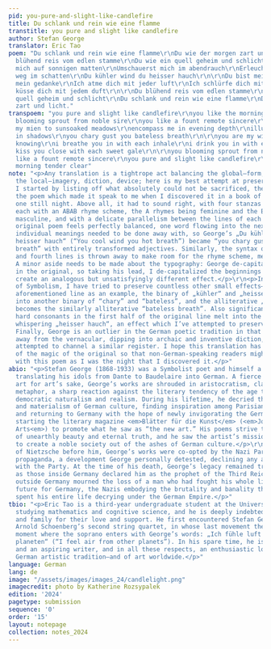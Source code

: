 ```yaml
---
pid: you-pure-and-slight-like-candlefire
title: Du schlank und rein wie eine flamme
transtitle: you pure and slight like candlefire
author: Stefan George
translator: Eric Tao
poem: "Du schlank und rein wie eine flamme\r\nDu wie der morgen zart und licht\r\nDu
  blühend reis vom edlen stamme\r\nDu wie ein quell geheim und schlicht\r\n\r\nBegleitest
  mich auf sonnigen matten\r\nUmschauerst mich im abendrauch\r\nErleuchtest meinen
  weg im schatten\r\nDu kühler wind du heisser hauch\r\n\r\nDu bist mein wunsch und
  mein gedanke\r\nIch atme dich mit jeder luft\r\nIch schlürfe dich mit jedem tranke\r\nIch
  küsse dich mit jedem duft\r\n\r\nDu blühend reis vom edlen stamme\r\nDu wie ein
  quell geheim und schlicht\r\nDu schlank und rein wie eine flamme\r\nDu wie der morgen
  zart und licht."
transpoem: "you pure and slight like candlefire\r\nyou like the morning tender clear\r\nyou
  blooming sprout from noble sire\r\nyou like a fount remote sincere\r\n\r\nescort
  my mien to sunsoaked meadows\r\nencompass me in evening depth\r\nilluminate my way
  in shadows\r\nyou chary gust you bateless breath\r\n\r\nyou are my wish and my sole
  knowing\r\ni breathe you in with each inhale\r\ni drink you in with each cup flowing\r\ni
  kiss you close with each sweet gale\r\n\r\nyou blooming sprout from noble sire\r\nyou
  like a fount remote sincere\r\nyou pure and slight like candlefire\r\nyou like the
  morning tender clear"
note: "<p>Any translation is a tightrope act balancing the global—form, look, mood—with
  the local—imagery, diction, device; here is my best attempt at preserving both.
  I started by listing off what absolutely could not be sacrificed, the elements of
  the poem which made it speak to me when I discovered it in a book of German poetry
  one still night. Above all, it had to sound right, with four stanzas of four lines
  each with an ABAB rhyme scheme, the A rhymes being feminine and the B rhymes being
  masculine, and with a delicate parallelism between the lines of each stanza. The
  original poem feels perfectly balanced, one word flowing into the next. Thus, some
  individual meanings needed to be done away with, so George’s „Du kühler wind du
  heisser hauch“ (“You cool wind you hot breath”) became “you chary gust you bateless
  breath” with entirely transformed adjectives. Similarly, the syntax of the second
  and fourth lines is thrown away to make room for the rhyme scheme, meter, and feel.
  A minor aside needs to be made about the typography: George de-capitalizes nouns
  in the original, so taking his lead, I de-capitalized the beginnings of lines to
  create an analogous but unsatisfyingly different effect.</p>\r\n<p>In the spirit
  of Symbolism, I have tried to preserve countless other small effects—to take the
  aforementioned line as an example, the binary of „kühler“ and „heisser“ transforms
  into another binary of “chary” and “bateless”, and the alliterative „heisser hauch“
  becomes the similarly alliterative “bateless breath”. Also significant is how the
  hard consonants in the first half of the original line melt into the gentle and
  whispering „heisser hauch“, an effect which I’ve attempted to preserve in my translation.
  Finally, George is an outlier in the German poetic tradition in that he strays far
  away from the vernacular, dipping into archaic and inventive diction, so I have
  attempted to channel a similar register. I hope this translation has a fraction
  of the magic of the original so that non-German-speaking readers might be as enchanted
  with this poem as I was the night that I discovered it.</p>"
abio: "<p>Stefan George (1868-1933) was a Symbolist poet and himself a frequent translator,
  translating his idols from Dante to Baudelaire into German. A fierce defender of
  art for art’s sake, George’s works are shrouded in aristocratism, classicism, and
  metaphor, a sharp reaction against the literary tendency of the age toward a more
  democratic naturalism and realism. During his lifetime, he decried the militarism
  and materialism of German culture, finding inspiration among Parisian bohemian poets
  and returning to Germany with the hope of newly invigorating the German language,
  starting the literary magazine <em>Blätter für die Kunst</em> (<em>Journal for the
  Arts<em>) to promote what he saw as “the new art.” His poems strive toward an ideal
  of unearthly beauty and eternal truth, and he saw the artist’s mission as the endeavor
  to create a noble society out of the ashes of German culture.</p>\r\n<p>Like those
  of Nietzsche before him, George’s works were co-opted by the Nazi Party to use as
  propaganda, a development George personally detested, declining any association
  with the Party. At the time of his death, George’s legacy remained troublingly mixed,
  as those inside Germany declared him as the prophet of the Third Reich while those
  outside Germany mourned the loss of a man who had fought his whole life for a worthier
  future for Germany, the Nazis embodying the brutality and banality that George had
  spent his entire life decrying under the German Empire.</p>"
tbio: "<p>Eric Tao is a third-year undergraduate student at the University of Pennsylvania
  studying mathematics and cognitive science, and he is deeply indebted to his friends
  and family for their love and support. He first encountered Stefan George through
  Arnold Schoenberg’s second string quartet, in whose last movement there is a mystical
  moment where the soprano enters with George’s words: „Ich fühle luft von anderem
  planeten“ (“I feel air from other planets”). In his spare time, he is an avid composer
  and an aspiring writer, and in all these respects, an enthusiastic lover of the
  German artistic tradition—and of art worldwide.</p>"
language: German
lang: de
image: "/assets/images/images_24/candlelight.png"
imagecredit: photo by Katherine Rozsypalek
edition: '2024'
pagetype: submission
sequence: '0'
order: '15'
layout: notepage
collection: notes_2024
---
```


